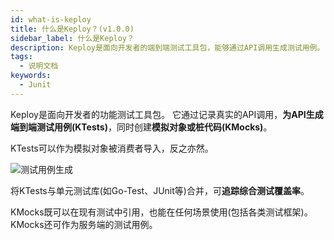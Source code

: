 ```yaml
---
id: what-is-keploy
title: 什么是Keploy？(v1.0.0)
sidebar_label: 什么是Keploy？
description: Keploy是面向开发者的端到端测试工具包，能够通过API调用生成测试用例。
tags:
  - 说明文档
keywords:
  - Junit
---
```


Keploy是面向开发者的功能测试工具包。
它通过记录真实的API调用，**为API生成端到端测试用例(KTests)**，同时创建**模拟对象或桩代码(KMocks)**。

KTests可以作为模拟对象被消费者导入，反之亦然。

![测试用例生成](/gif/record-tc.gif)

将KTests与单元测试库(如Go-Test、JUnit等)合并，可**追踪综合测试覆盖率**。

KMocks既可以在现有测试中引用，也能在任何场景使用(包括各类测试框架)。
KMocks还可作为服务端的测试用例。